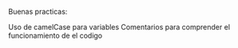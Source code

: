 Buenas practicas:

Uso de camelCase para variables
Comentarios para comprender el funcionamiento de el codigo
